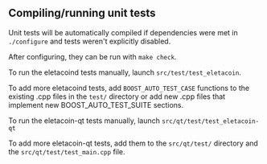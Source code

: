 Compiling/running unit tests
------------------------------------

Unit tests will be automatically compiled if dependencies were met in `./configure`
and tests weren't explicitly disabled.

After configuring, they can be run with `make check`.

To run the eletacoind tests manually, launch `src/test/test_eletacoin`.

To add more eletacoind tests, add `BOOST_AUTO_TEST_CASE` functions to the existing
.cpp files in the `test/` directory or add new .cpp files that
implement new BOOST_AUTO_TEST_SUITE sections.

To run the eletacoin-qt tests manually, launch `src/qt/test/test_eletacoin-qt`

To add more eletacoin-qt tests, add them to the `src/qt/test/` directory and
the `src/qt/test/test_main.cpp` file.
